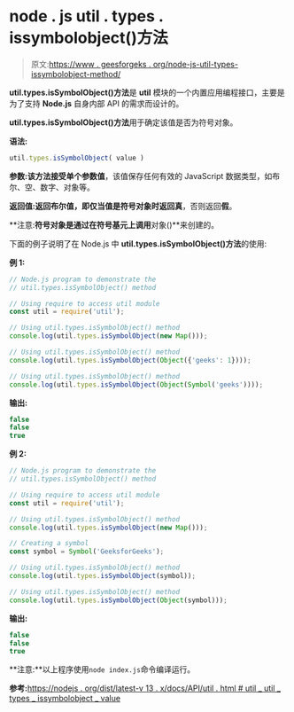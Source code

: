 # node . js util . types . issymbolobject()方法

> 原文:[https://www . geesforgeks . org/node-js-util-types-issymbolobject-method/](https://www.geeksforgeeks.org/node-js-util-types-issymbolobject-method/)

**util.types.isSymbolObject()方法**是 **util** 模块的一个内置应用编程接口，主要是为了支持 **Node.js** 自身内部 API 的需求而设计的。

**util.types.isSymbolObject()方法**用于确定该值是否为符号对象。

**语法:**

```js
util.types.isSymbolObject( value )
```

**参数:**该方法接受单个参数**值**，该值保存任何有效的 JavaScript 数据类型，如布尔、空、数字、对象等。

**返回值:**返回布尔值，即仅当值是符号对象时返回**真**，否则返回**假**。

**注意:**符号对象是通过在符号基元上调用**对象()**来创建的。

下面的例子说明了在 Node.js 中 **util.types.isSymbolObject()方法**的使用:

**例 1:**

```js
// Node.js program to demonstrate the 
// util.types.isSymbolObject() method 

// Using require to access util module 
const util = require('util');

// Using util.types.isSymbolObject() method
console.log(util.types.isSymbolObject(new Map()));

// Using util.types.isSymbolObject() method
console.log(util.types.isSymbolObject(Object({'geeks': 1})));

// Using util.types.isSymbolObject() method
console.log(util.types.isSymbolObject(Object(Symbol('geeks'))));
```

**输出:**

```js
false
false
true

```

**例 2:**

```js
// Node.js program to demonstrate the 
// util.types.isSymbolObject() method 

// Using require to access util module 
const util = require('util');

// Using util.types.isSymbolObject() method
console.log(util.types.isSymbolObject(new Map()));

// Creating a symbol
const symbol = Symbol('GeeksforGeeks');

// Using util.types.isSymbolObject() method
console.log(util.types.isSymbolObject(symbol));

// Using util.types.isSymbolObject() method
console.log(util.types.isSymbolObject(Object(symbol)));
```

**输出:**

```js
false
false
true

```

**注意:**以上程序使用`node index.js`命令编译运行。

**参考:**[https://nodejs . org/dist/latest-v 13 . x/docs/API/util . html # util _ util _ types _ issymbolobject _ value](https://nodejs.org/dist/latest-v13.x/docs/api/util.html#util_util_types_issymbolobject_value)